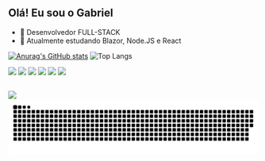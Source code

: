 ## Olá! Eu sou o Gabriel



- 🔭 Desenvolvedor FULL-STACK
- 🌱 Atualmente estudando Blazor, Node.JS e React


[![Anurag's GitHub stats](https://github-readme-stats.vercel.app/api?username=gabriel-castro-dev&show_icons=true&theme=dark&count_private=true)](https://github.com/gabriel-castro-dev/github-readme-stats)
![Top Langs](https://github-readme-stats.vercel.app/api/top-langs/?username=gabriel-castro-dev&layout=compact&theme=dark)
<div>
            <img width="5%" src="https://cdn.jsdelivr.net/gh/devicons/devicon@latest/icons/azuresqldatabase/azuresqldatabase-original.svg" />
            <img width="5%" src="https://cdn.jsdelivr.net/gh/devicons/devicon@latest/icons/csharp/csharp-original.svg" />
            <img width="5%" src="https://cdn.jsdelivr.net/gh/devicons/devicon@latest/icons/javascript/javascript-plain.svg" />
            <img width="5%" src="https://cdn.jsdelivr.net/gh/devicons/devicon@latest/icons/html5/html5-original.svg" />
            <img width="5%" src="https://cdn.jsdelivr.net/gh/devicons/devicon@latest/icons/css3/css3-original.svg" />
            <img width="5%"  src="https://cdn.jsdelivr.net/gh/devicons/devicon@latest/icons/dot-net/dot-net-plain-wordmark.svg" />
            
          
</div>

##
<div>
          <a href="https://www.linkedin.com/in/gabriel-castro-inacio-113523284/"><img width="10%"  src="https://img.shields.io/badge/LinkedIn-0077B5?style=for-the-badge&logo=linkedin&logoColor=white" /></a>
           <a href="mailto:gabrielcastroinacioo@gmail.com"> <img src="https://img.shields.io/badge/Gmail-D14836?style=for-the-badge&logo=gmail&logoColor=white" alt=""></a>
</div>

<picture>
  <source media="(prefers-color-scheme: dark)" srcset="https://raw.githubusercontent.com/gabriel-castro-dev/gabriel-castro-dev/output/github-contribution-grid-snake-dark.svg">
  <source media="(prefers-color-scheme: light)" srcset="https://raw.githubusercontent.com/gabriel-castro-dev/gabriel-castro-dev/output/github-contribution-grid-snake.svg">
  <img alt="github contribution grid snake animation" src="https://raw.githubusercontent.com/gabriel-castro-dev/gabriel-castro-dev/output/github-contribution-grid-snake.svg">
</picture>

